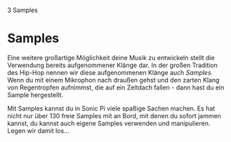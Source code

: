 3 Samples

# Samples

Eine weitere großartige Möglichkeit deine Musik zu entwickeln stellt die Verwendung bereits aufgenommener Klänge dar. In der großen Tradition des Hip-Hop nennen wir diese aufgenommenen Klänge auch *Samples*. Wenn du mit einem Mikrophon nach draußen gehst und den zarten Klang von Regentropfen aufnimmst, die auf ein Zeltdach fallen - dann hast du ein Sample hergestellt.

Mit Samples kannst du in Sonic Pi viele spaßige Sachen machen. Es hat nicht nur über 130 freie Samples mit an Bord, mit denen du sofort jammen kannst, du kannst auch eigene Samples verwenden und manipulieren. Legen wir damit los...
